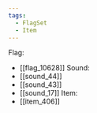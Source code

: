 ```yaml
---
tags:
  - FlagSet
  - Item
---
```

Flag:
- [[flag_10628]]
Sound:
- [[sound_44]]
- [[sound_43]]
- [[sound_17]]
Item:
- [[item_406]]
